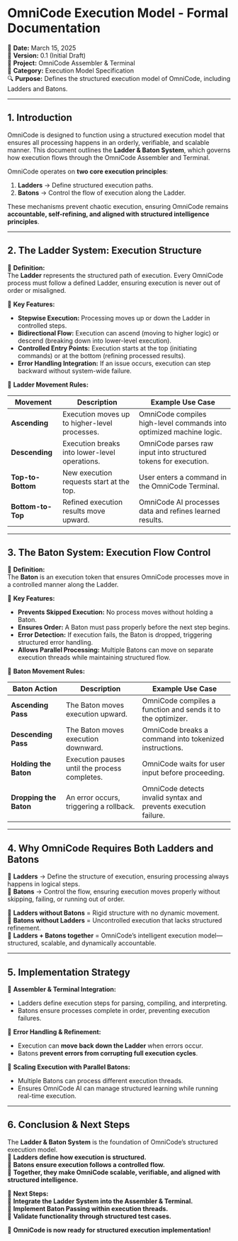 # **OmniCode Execution Model - Formal Documentation**  

📅 **Date:** March 15, 2025  
📜 **Version:** 0.1 (Initial Draft)  
🏢 **Project:** OmniCode Assembler & Terminal  
📂 **Category:** Execution Model Specification  
🔍 **Purpose:** Defines the structured execution model of OmniCode, including Ladders and Batons.  

---

## **1. Introduction**  

OmniCode is designed to function using a structured execution model that ensures all processing happens in an orderly, verifiable, and scalable manner. This document outlines the **Ladder & Baton System**, which governs how execution flows through the OmniCode Assembler and Terminal.

OmniCode operates on **two core execution principles**:  

1. **Ladders** → Define structured execution paths.  
2. **Batons** → Control the flow of execution along the Ladder.  

These mechanisms prevent chaotic execution, ensuring OmniCode remains **accountable, self-refining, and aligned with structured intelligence principles**.

---

## **2. The Ladder System: Execution Structure**

🔹 **Definition:**  
The **Ladder** represents the structured path of execution. Every OmniCode process must follow a defined Ladder, ensuring execution is never out of order or misaligned.

🔹 **Key Features:**  

- **Stepwise Execution:** Processing moves up or down the Ladder in controlled steps.  
- **Bidirectional Flow:** Execution can ascend (moving to higher logic) or descend (breaking down into lower-level execution).  
- **Controlled Entry Points:** Execution starts at the top (initiating commands) or at the bottom (refining processed results).  
- **Error Handling Integration:** If an issue occurs, execution can step backward without system-wide failure.  

🔹 **Ladder Movement Rules:**  

| Movement | Description | Example Use Case |
|----------|------------|------------------|
| **Ascending** | Execution moves up to higher-level processes. | OmniCode compiles high-level commands into optimized machine logic. |
| **Descending** | Execution breaks into lower-level operations. | OmniCode parses raw input into structured tokens for execution. |
| **Top-to-Bottom** | New execution requests start at the top. | User enters a command in the OmniCode Terminal. |
| **Bottom-to-Top** | Refined execution results move upward. | OmniCode AI processes data and refines learned results. |

---

## **3. The Baton System: Execution Flow Control**

🔹 **Definition:**  
The **Baton** is an execution token that ensures OmniCode processes move in a controlled manner along the Ladder.

🔹 **Key Features:**  

- **Prevents Skipped Execution:** No process moves without holding a Baton.  
- **Ensures Order:** A Baton must pass properly before the next step begins.  
- **Error Detection:** If execution fails, the Baton is dropped, triggering structured error handling.  
- **Allows Parallel Processing:** Multiple Batons can move on separate execution threads while maintaining structured flow.  

🔹 **Baton Movement Rules:**  

| Baton Action | Description | Example Use Case |
|-------------|------------|------------------|
| **Ascending Pass** | The Baton moves execution upward. | OmniCode compiles a function and sends it to the optimizer. |
| **Descending Pass** | The Baton moves execution downward. | OmniCode breaks a command into tokenized instructions. |
| **Holding the Baton** | Execution pauses until the process completes. | OmniCode waits for user input before proceeding. |
| **Dropping the Baton** | An error occurs, triggering a rollback. | OmniCode detects invalid syntax and prevents execution failure. |

---

## **4. Why OmniCode Requires Both Ladders and Batons**

🚀 **Ladders** → Define the structure of execution, ensuring processing always happens in logical steps.  
🚀 **Batons** → Control the flow, ensuring execution moves properly without skipping, failing, or running out of order.  

📌 **Ladders without Batons** = Rigid structure with no dynamic movement.  
📌 **Batons without Ladders** = Uncontrolled execution that lacks structured refinement.  
📌 **Ladders + Batons together** = OmniCode’s intelligent execution model—structured, scalable, and dynamically accountable.  

---

## **5. Implementation Strategy**

🔹 **Assembler & Terminal Integration:**  

- Ladders define execution steps for parsing, compiling, and interpreting.  
- Batons ensure processes complete in order, preventing execution failures.  

🔹 **Error Handling & Refinement:**  

- Execution can **move back down the Ladder** when errors occur.  
- Batons **prevent errors from corrupting full execution cycles**.  

🔹 **Scaling Execution with Parallel Batons:**  

- Multiple Batons can process different execution threads.  
- Ensures OmniCode AI can manage structured learning while running real-time execution.  

---

## **6. Conclusion & Next Steps**

The **Ladder & Baton System** is the foundation of OmniCode’s structured execution model.  
🚀 **Ladders define how execution is structured.**  
🚀 **Batons ensure execution follows a controlled flow.**  
🚀 **Together, they make OmniCode scalable, verifiable, and aligned with structured intelligence.**  

🔹 **Next Steps:**  
📌 **Integrate the Ladder System into the Assembler & Terminal.**  
📌 **Implement Baton Passing within execution threads.**  
📌 **Validate functionality through structured test cases.**  

🚀 **OmniCode is now ready for structured execution implementation!**  
